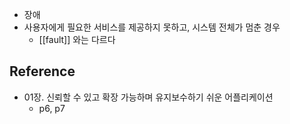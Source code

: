 - 장애
- 사용자에게 필요한 서비스를 제공하지 못하고, 시스템 전체가 멈춘 경우
	- [[fault]] 와는 다르다
## Reference
- 01장. 신뢰할 수 있고 확장 가능하며 유지보수하기 쉬운 어플리케이션
	- p6, p7